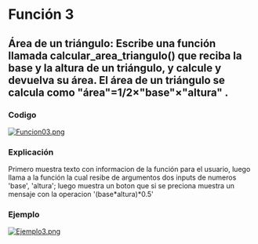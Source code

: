 # Función 3
## Área de un triángulo: Escribe una función llamada calcular_area_triangulo() que reciba la base y la altura de un triángulo, y calcule y devuelva su área. El área de un triángulo se calcula como "área"=1/2×"base"×"altura" .
### Codigo
[![Funcion03.png](https://i.gyazo.com/89db616c5050ef2e5e33049888376775.png)]()
### Explicación
Primero muestra texto con informacion de la función para el usuario, luego llama a la función la cual resibe de argumentos dos inputs de numeros 'base', 'altura'; luego muestra un boton que si se preciona muestra un mensaje con la operacion '(base*altura)*0.5'
### Ejemplo
[![Ejemplo3.png](https://i.gyazo.com/e4a55673857663b488c65ea14bfc4235.png)]()
